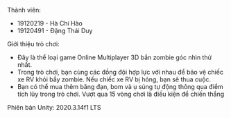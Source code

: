 Thành viên:
- 19120219 - Hà Chí Hào
- 19120491 - Đặng Thái Duy

Giới thiệu trò chơi: 
- Đây là thể loại game Online Multiplayer 3D bắn zombie góc nhìn thứ nhất.
- Trong trò chơi, bạn cùng các đồng đội hợp lực với nhau để bảo vệ chiếc xe RV khỏi bầy zombie. Nếu chiếc xe RV bị hỏng, bạn sẽ thua cuộc.
- Bạn có thể mua thêm băng đạn, bom và ụ súng tự động thông qua điểm tích lũy trong trò chơi. Vượt qua 15 vòng chơi là điều kiện để chiến thắng

Phiên bản Unity: 2020.3.14f1 LTS